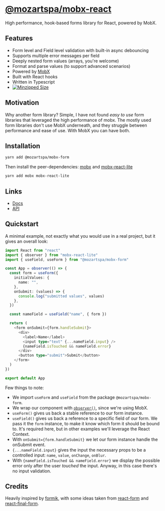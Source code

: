 # [@mozartspa/mobx-react](https://mozartspa.github.io/mobx-form/)

High performance, hook-based forms library for React, powered by MobX.

## Features

- Form level and Field level validation with built-in async debouncing
- Supports multiple error messages per field
- Deeply nested form values (arrays, you're welcome)
- Format and parse values (to support advanced scenarios)
- Powered by [MobX](https://mobx.js.org/)
- Built with React hooks
- Written in Typescript
- [![Minzipped Size](https://badgen.net/bundlephobia/minzip/@mozartspa/mobx-form)](https://bundlephobia.com/package/@mozartspa/mobx-form)

## Motivation

Why another form library? Simple, I have not found _easy to use_ form libraries that leveraged the high performance of mobx. The mostly used form libraries don't use MobX underneath, and they struggle between performance and ease of use. With MobX you can have both.

## Installation

```bash
yarn add @mozartspa/mobx-form
```

Then install the peer-dependencies: [mobx](https://github.com/mobxjs/mobx) and [mobx-react-lite](https://github.com/mobxjs/mobx/tree/main/packages/mobx-react-lite)

```bash
yarn add mobx mobx-react-lite
```

## Links

- [Docs](https://mozartspa.github.io/mobx-form/)
- [API](https://mozartspa.github.io/mobx-form/docs/api/useForm)

## Quickstart

A minimal example, not exactly what you would use in a real project, but it gives an overall look:

```typescript
import React from "react"
import { observer } from "mobx-react-lite"
import { useField, useForm } from "@mozartspa/mobx-form"

const App = observer(() => {
  const form = useForm({
    initialValues: {
      name: "",
    },
    onSubmit: (values) => {
      console.log("submitted values", values)
    },
  })

  const nameField = useField("name", { form })

  return (
    <form onSubmit={form.handleSubmit}>
      <div>
        <label>Name</label>
        <input type="text" {...nameField.input} />
        {nameField.isTouched && nameField.error}
      </div>
      <button type="submit">Submit</button>
    </form>
  )
})

export default App
```

Few things to note:

- We import `useForm` and `useField` from the package `@mozartspa/mobx-form`.
- We wrap our component with [`observer()`](https://mobx.js.org/react-integration.html), since we're using MobX.
- `useForm()` gives us back a stable reference to our form instance.
- `useField()` gives us back a reference to a specific field of our form. We pass it the `form` instance, to make it know which form it should be bound to. It's required here, but in other examples we'll leverage the React Context.
- With `onSubmit={form.handleSubmit}` we let our form instance handle the onSubmit event.
- `{...nameField.input}` gives the input the necessary props to be a controlled input: `name`, `value`, `onChange`, `onBlur`.
- With `{nameField.isTouched && nameField.error}` we display the possible error only after the user _touched_ the input. Anyway, in this case there's no input validation.

## Credits

Heavily inspired by [formik](https://github.com/formium/formik), with some ideas taken from [react-form](https://github.com/tannerlinsley/react-form) and [react-final-form](https://github.com/final-form/react-final-form).
